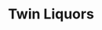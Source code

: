 ---
title: "Twin Liquors"
url: /austin/twin-liquors-south-pleasant-valley-road/
shop: Spirituosen
---